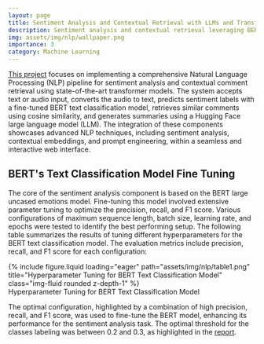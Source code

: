 ```yaml
---
layout: page
title: Sentiment Analysis and Contextual Retrieval with LLMs and Transformers
description: Sentiment analysis and contextual retrieval leveraging BERT, Hugging Face transformers, fine-tuning techniques and ASR.
img: assets/img/nlp/wallpaper.png
importance: 3
category: Machine Learning
---
```


[This project](https://github.com/davidperezcarrasco/Sentiment-Analysis-and-Contextual-Retrieval-with-LLMs-and-Transformers) focuses on implementing a comprehensive Natural Language Processing (NLP) pipeline for sentiment analysis and contextual comment retrieval using state-of-the-art transformer models. The system accepts text or audio input, converts the audio to text, predicts sentiment labels with a fine-tuned BERT text classification model, retrieves similar comments using cosine similarity, and generates summaries using a Hugging Face large language model (LLM). The integration of these components showcases advanced NLP techniques, including sentiment analysis, contextual embeddings, and prompt engineering, within a seamless and interactive web interface.

## BERT's Text Classification Model Fine Tuning

The core of the sentiment analysis component is based on the BERT large uncased emotions model. Fine-tuning this model involved extensive parameter tuning to optimize the precision, recall, and F1 score. Various configurations of maximum sequence length, batch size, learning rate, and epochs were tested to identify the best performing setup. The following table summarizes the results of tuning different hyperparameters for the BERT text classification model. The evaluation metrics include precision, recall, and F1 score for each configuration:

<div class="row justify-content-sm-center">
    <div class="col-sm-9">
        {% include figure.liquid loading="eager" path="assets/img/nlp/table1.png" title="Hyperparameter Tuning for BERT Text Classification Model" class="img-fluid rounded z-depth-1" %}
    </div>
</div>
<div class="caption">
    Hyperparameter Tuning for BERT Text Classification Model
</div>

The optimal configuration, highlighted by a combination of high precision, recall, and F1 score, was used to fine-tune the BERT model, enhancing its performance for the sentiment analysis task. The optimal threshold for the classes labeling was between 0.2 and 0.3, as highlighted in the [report](https://github.com/davidperezcarrasco/Sentiment-Analysis-and-Contextual-Retrieval-with-LLMs-and-Transformers/blob/main/NLP_Report.pdf).
